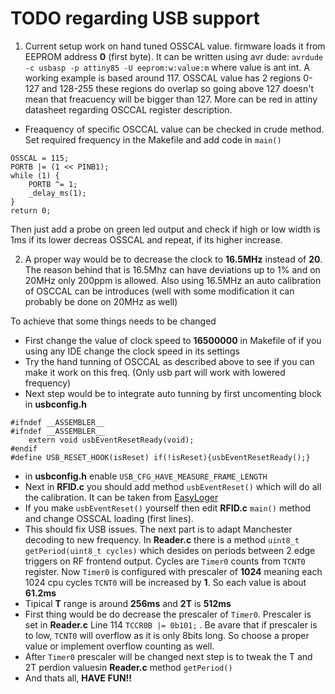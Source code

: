 # TODO regarding USB support
1. Current setup work on hand tuned OSSCAL value. firmware loads it from EEPROM address **0** (first byte). It can be written using avr dude: `avrdude -c usbasp -p attiny85 -U eeprom:w:value:m` where value is ant int. A working example is based around 117. OSSCAL value has 2 regions 0-127 and 128-255 these regions do overlap so going above 127 doesn't mean that freacuency will be bigger than 127. More can be red in attiny datasheet regarding OSCCAL register description.
  * Freaquency of specific OSCCAL value can be checked in crude method. Set required frequency in the Makefile and add code in `main()`
  ```
  OSSCAL = 115;
  PORTB |= (1 << PINB1);
  while (1) {
      PORTB ^= 1;
      _delay_ms(1);
  }
  return 0;
  ```
  Then just add a probe on green led output and check if high or low width is 1ms if its lower decreas OSSCAL and repeat, if its higher increase.

2. A proper way would be to decrease the clock to **16.5MHz** instead of **20**. The reason behind that is 16.5Mhz can have deviations up to 1% and on 20MHz only 200ppm is allowed. Also using 16.5MHz an auto calibration of OSCCAL can be introduces (well with some modification it can probably be done on 20MHz as well)

  To achieve that some things needs to be changed
  * First change the value of clock speed to **16500000** in Makefile of if you using any IDE change the clock speed in its settings
  * Try the hand tunning of OSCCAL as described above to see if you can make it work on this freq. (Only usb part will work with lowered frequency)
  * Next step would be to integrate auto tunning by first uncomenting block in **usbconfig.h**
  ```
#ifndef __ASSEMBLER__
#ifndef __ASSEMBLER__
      extern void usbEventResetReady(void);
#endif
#define USB_RESET_HOOK(isReset) if(!isReset){usbEventResetReady();}
  ```
  * in **usbconfig.h** enable `USB_CFG_HAVE_MEASURE_FRAME_LENGTH`
  * Next in **RFID.c** you should add method `usbEventReset()` which will do all the calibration. It can be taken from [EasyLoger](http://www.obdev.at/products/vusb/easylogger.html)
  * If you make `usbEventReset()` yourself then edit **RFID.c** `main()` method and change OSSCAL loading (first lines).
  * This should fix USB issues. The next part is to adapt Manchester decoding to new frequency. In **Reader.c** there is a method `uint8_t getPeriod(uint8_t cycles)` which desides on periods between 2 edge triggers on RF frontend output. Cycles are `Timer0` counts from `TCNT0` register. Now `Timer0` is configured with prescaler of **1024** meaning each 1024 cpu cycles `TCNT0` will be increased by **1**. So each value is about **61.2ms**
  * Tipical **T** range is around **256ms** and **2T** is **512ms**
  * First thing would be do decrease the prescaler of `Timer0`. Prescaler is set in **Reader.c**  Line 114 `TCCR0B |= 0b101;` . Be avare that if prescaler is to low, `TCNT0` will overflow as it is only 8bits long. So choose a proper value or implement overflow counting as well.
  * After `Timer0` prescaler will be changed next step is to tweak the T and 2T perdion valuesin **Reader.c** method `getPeriod()`
  * And thats all, **HAVE FUN!!**